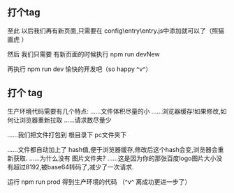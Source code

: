 ## 打个tag
 至此 以后我们再有新页面,只需要在 config\entry\entry.js中添加就可以了（照猫画虎 ）

 然后 我们只需要 有新页面的时候执行 npm run devNew

 再执行 npm run dev 愉快的开发吧（so happy  ^v^）

## 打个 tag
  生产环境代码需要有几个特点:
    ……文件体积尽量的小
    ……浏览器缓存!如果修改,如何让浏览器重新拉取
    ……请求数尽量少

  ……我们把文件打包到 根目录下 pc文件夹下 

  ……文件都自动加上了 hash值,便于浏览器缓存,修改后这个hash会变,浏览器会重新获取. 
  ……为什么没有 图片文件夹?
  ……这是因为你的那张百度logo图片大小没有超过8192,被base64转码了,减少了一次请求.

  运行 npm run prod 得到生产环境的代码 （^v^ 离成功更进一步了）